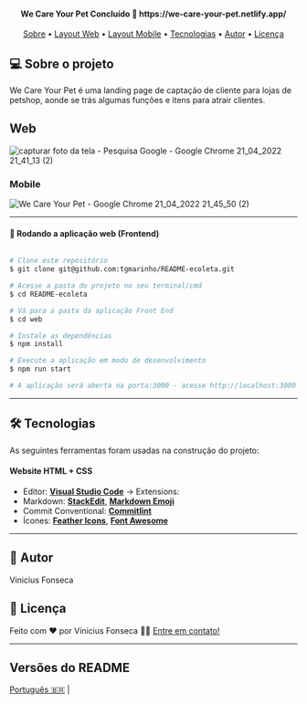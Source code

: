 
<h4 align="center"> 
We Care Your Pet Concluído 🚀  https://we-care-your-pet.netlify.app/
</h4>

<p align="center">
 <a href="#-sobre-o-projeto">Sobre</a> •
 <a href="#-Web">Layout Web</a> • 
 <a href="#-Mobile">Layout Mobile</a> • 
 <a href="#-tecnologias">Tecnologias</a> • 
 <a href="#-autor">Autor</a> • 
 <a href="#user-content--licença">Licença</a>
</p>


## 💻 Sobre o projeto

We Care Your Pet é uma landing page de captação de cliente para lojas de petshop, aonde se trás algumas funções e itens para atrair clientes.

## Web

 ![capturar foto da tela - Pesquisa Google - Google Chrome 21_04_2022 21_41_13 (2)](https://user-images.githubusercontent.com/87347314/164577580-536ca989-1c43-48e9-ac07-aaba0e620fc8.png)


### Mobile
 ![We Care Your Pet - Google Chrome 21_04_2022 21_45_50 (2)](https://user-images.githubusercontent.com/87347314/164577659-5aa548c1-aed7-4176-8731-cebf047fd016.png)

---

#### 🧭 Rodando a aplicação web (Frontend)

```bash

# Clone este repositório
$ git clone git@github.com:tgmarinho/README-ecoleta.git

# Acesse a pasta do projeto no seu terminal/cmd
$ cd README-ecoleta

# Vá para a pasta da aplicação Front End
$ cd web

# Instale as dependências
$ npm install

# Execute a aplicação em modo de desenvolvimento
$ npm run start

# A aplicação será aberta na porta:3000 - acesse http://localhost:3000

```

---

## 🛠 Tecnologias

As seguintes ferramentas foram usadas na construção do projeto:

#### **Website**  HTML  +  CSS


-   Editor:  **[Visual Studio Code](https://code.visualstudio.com/)**  → Extensions:  
-   Markdown:  **[StackEdit](https://stackedit.io/)**,  **[Markdown Emoji](https://gist.github.com/rxaviers/7360908)**
-   Commit Conventional:  **[Commitlint](https://github.com/conventional-changelog/commitlint)**
-   Ícones:  **[Feather Icons](https://feathericons.com/)**,  **[Font Awesome](https://fontawesome.com/)**

---


## 🦸 Autor

Vinicius Fonseca

## 📝 Licença



Feito com ❤️ por Vinicius Fonseca 👋🏽 [Entre em contato!](https://www.linkedin.com/in/vinicius-f-39a73413b/)

---

##  Versões do README

[Português 🇧🇷](./README.md)  | 
